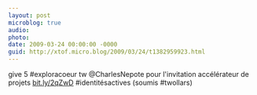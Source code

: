```yaml
---
layout: post
microblog: true
audio: 
photo: 
date: 2009-03-24 00:00:00 -0000
guid: http://xtof.micro.blog/2009/03/24/t1382959923.html
---
```

give 5 #exploracoeur tw @CharlesNepote pour l'invitation accélérateur de projets [bit.ly/2qZwD](http://bit.ly/2qZwD) #identitésactives (soumis #twollars)

